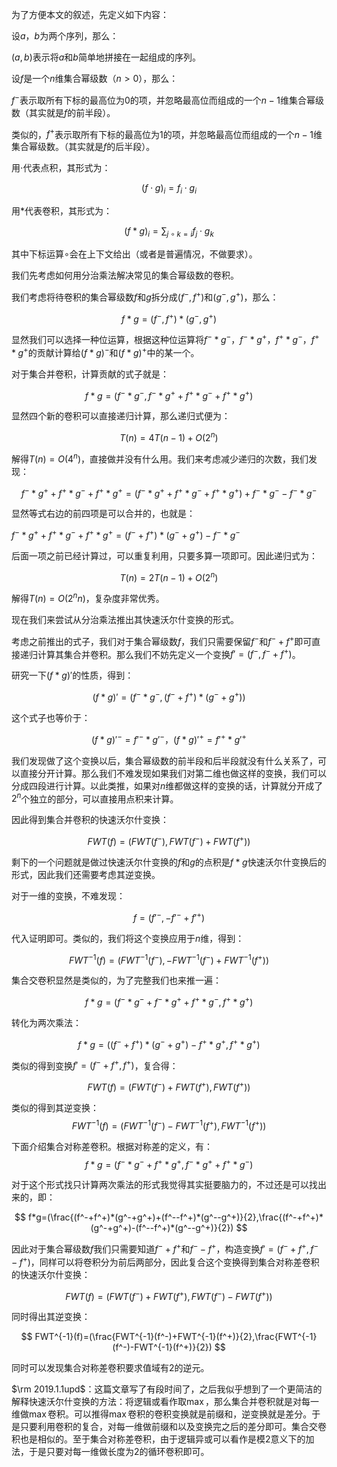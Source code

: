 为了方便本文的叙述，先定义如下内容：

设$a$，$b$为两个序列，那么：

$(a,b)$表示将$a$和$b$简单地拼接在一起组成的序列。

设$f$是一个$n$维集合幂级数（$n>0$），那么：

$f^-$表示取所有下标的最高位为$0$的项，并忽略最高位而组成的一个$n-1$维集合幂级数（其实就是$f$的前半段）。

类似的，$f^+$表示取所有下标的最高位为$1$的项，并忽略最高位而组成的一个$n-1$维集合幂级数。（其实就是$f$的后半段）。

用$\cdot$代表点积，其形式为：

$$
(f\cdot g)_i=f_i\cdot g_i
$$

用$*$代表卷积，其形式为：

$$
(f*g)_i=\sum_{j\circ k=i}f_j\cdot g_k
$$

其中下标运算$\circ$会在上下文给出（或者是普遍情况，不做要求）。



我们先考虑如何用分治乘法解决常见的集合幂级数的卷积。

我们考虑将待卷积的集合幂级数$f$和$g$拆分成$(f^-,f^+)$和$(g^-,g^+)$，那么：

$$
f*g=(f^-,f^+)*(g^-,g^+)
$$

显然我们可以选择一种位运算，根据这种位运算将$f^-*g^-$，$f^-*g^+$，$f^+*g^-$，$f^+*g^+$的贡献计算给$(f*g)^-$和$(f*g)^+$中的某一个。

对于集合并卷积，计算贡献的式子就是：

$$
f*g=(f^-*g^-,f^-*g^++f^+*g^-+f^+*g^+)
$$

显然四个新的卷积可以直接递归计算，那么递归式便为：

$$
T(n)=4T(n-1)+O(2^n)
$$

解得$T(n)=O(4^n)$，直接做并没有什么用。我们来考虑减少递归的次数，我们发现：

$$
f^-*g^++f^+*g^-+f^+*g^+=(f^-*g^++f^+*g^-+f^+*g^+)+f^-*g^--f^-*g^-
$$

显然等式右边的前四项是可以合并的，也就是：

$f^-*g^++f^+*g^-+f^+*g^+=(f^-+f^+)*(g^-+g^+)-f^-*g^-$

后面一项之前已经计算过，可以重复利用，只要多算一项即可。因此递归式为：

$$
T(n)=2T(n-1)+O(2^n)
$$

解得$T(n)=O(2^nn)$，复杂度非常优秀。

现在我们来尝试从分治乘法推出其快速沃尔什变换的形式。

考虑之前推出的式子，我们对于集合幂级数$f$，我们只需要保留$f^-$和$f^-+f^+$即可直接递归计算其集合并卷积。那么我们不妨先定义一个变换$f'=(f^-,f^-+f^+)$。

研究一下$(f*g)'$的性质，得到：

$$
(f*g)'=(f^-*g^-,(f^-+f^+)*(g^-+g^+))
$$

这个式子也等价于：

$$
(f*g)'^-=f'^-*g'^-，(f*g)'^+=f'^+*g'^+
$$

我们发现做了这个变换以后，集合幂级数的前半段和后半段就没有什么关系了，可以直接分开计算。那么我们不难发现如果我们对第二维也做这样的变换，我们可以分成四段进行计算。以此类推，如果对$n$维都做这样的变换的话，计算就分开成了$2^n$个独立的部分，可以直接用点积来计算。

因此得到集合并卷积的快速沃尔什变换：

$$
FWT(f)=(FWT(f^-),FWT(f^-)+FWT(f^+))
$$

剩下的一个问题就是做过快速沃尔什变换的$f$和$g$的点积是$f*g$快速沃尔什变换后的形式，因此我们还需要考虑其逆变换。

对于一维的变换，不难发现：

$$
f=(f'^-,-f'^-+f'^+)
$$

代入证明即可。类似的，我们将这个变换应用于$n$维，得到：

$$
FWT^{-1}(f)=(FWT^{-1}(f^-),-FWT^{-1}(f^-)+FWT^{-1}(f^+))
$$

集合交卷积显然是类似的，为了完整我们也来推一遍：

$$
f*g=(f^-*g^-+f^-*g^++f^+*g^-,f^+*g^+)
$$

转化为两次乘法：

$$
f*g=((f^-+f^+)*(g^-+g^+)-f^+*g^+,f^+*g^+)
$$

类似的得到变换$f'=(f^-+f^+,f^+)$，复合得：

$$
FWT(f)=(FWT(f^-)+FWT(f^+),FWT(f^+))
$$

类似的得到其逆变换：
$$
FWT^{-1}(f)=(FWT^{-1}(f^-)-FWT^{-1}(f^+),FWT^{-1}(f^+))
$$

下面介绍集合对称差卷积。根据对称差的定义，有：
$$
f*g=(f^-*g^-+f^+*g^+,f^-*g^++f^+*g^-)
$$

对于这个形式找只计算两次乘法的形式我觉得其实挺要脑力的，不过还是可以找出来的，即：

$$
f*g=(\frac{(f^-+f^+)*(g^-+g^+)+(f^--f^+)*(g^--g^+)}{2},\frac{(f^-+f^+)*(g^-+g^+)-(f^--f^+)*(g^--g^+)}{2})
$$

因此对于集合幂级数$f$我们只需要知道$f^-+f^+$和$f^--f^+$，构造变换$f'=(f^-+f^+,f^--f^+)$，同样可以将卷积分为前后两部分，因此复合这个变换得到集合对称差卷积的快速沃尔什变换：

$$
FWT(f)=(FWT(f^-)+FWT(f^+),FWT(f^-)-FWT(f^+))
$$

同时得出其逆变换：

$$
FWT^{-1}(f)=(\frac{FWT^{-1}(f^-)+FWT^{-1}(f^+)}{2},\frac{FWT^{-1}(f^-)-FWT^{-1}(f^+)}{2})
$$

同时可以发现集合对称差卷积要求值域有$2$的逆元。


$\rm 2019.1.1upd$：这篇文章写了有段时间了，之后我似乎想到了一个更简洁的解释快速沃尔什变换的方法：将逻辑或看作取$\max$，那么集合并卷积就是对每一维做$\max$卷积。可以推得$\max$卷积的卷积变换就是前缀和，逆变换就是差分。于是只要利用卷积的复合，对每一维做前缀和以及变换完之后的差分即可。集合交卷积也是相似的。至于集合对称差卷积，由于逻辑异或可以看作是模$2$意义下的加法，于是只要对每一维做长度为$2$的循环卷积即可。